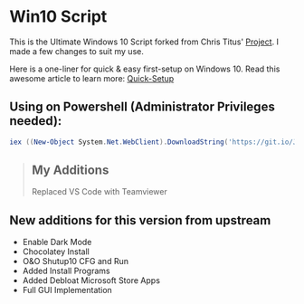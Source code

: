 # Win10 Script
This is the Ultimate Windows 10 Script forked from Chris Titus' [Project](https://github.com/ChrisTitusTech/win10script). I made a few changes to suit my use.

Here is a one-liner for quick & easy first-setup on Windows 10.
Read this awesome article to learn more: [Quick-Setup](https://blog.cybrdise.com/posts/quick-setup/)

## Using on Powershell (Administrator Privileges needed):

```powershell
iex ((New-Object System.Net.WebClient).DownloadString('https://git.io/JLNpf'))
```

> ## My Additions
> Replaced VS Code with Teamviewer

## New additions for this version from upstream
- Enable Dark Mode
- Chocolatey Install
- O&O Shutup10 CFG and Run
- Added Install Programs
- Added Debloat Microsoft Store Apps
- Full GUI Implementation



